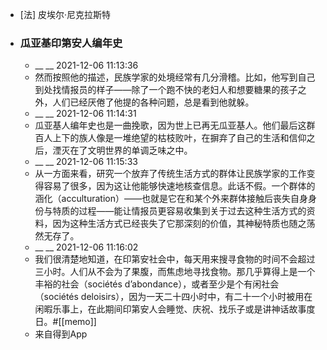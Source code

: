 - [法] 皮埃尔·尼克拉斯特
- ### 瓜亚基印第安人编年史
    - __ __ 2021-12-06 11:13:36
    - 然而按照他的描述，民族学家的处境经常有几分滑稽。比如，他写到自己到处找情报员的样子——除了一个跑不快的老妇人和想要糖果的孩子之外，人们已经厌倦了他提的各种问题，总是看到他就躲。
    - __ __ 2021-12-06 11:14:31
    - 瓜亚基人编年史也是一曲挽歌，因为世上已再无瓜亚基人。他们最后这群百人上下的族人像是一堆绝望的枯枝败叶，在摒弃了自己的生活和信仰之后，湮灭在了文明世界的单调乏味之中。
    - __ __ 2021-12-06 11:15:33
    - 从一方面来看，研究一个放弃了传统生活方式的群体让民族学家的工作变得容易了很多，因为这让他能够快速地核查信息。此话不假。一个群体的涵化（acculturation）——也就是它在和某个外来群体接触后丧失自身身份与特质的过程——能让情报员更容易收集到关于过去这种生活方式的资料，因为这种生活方式已经丧失了它那深刻的价值，其神秘特质也随之荡然无存了。
    - __ __ 2021-12-06 11:16:02
    - 我们很清楚地知道，在印第安社会中，每天用来搜寻食物的时间不会超过三小时。人们从不会为了果腹，而焦虑地寻找食物。那几乎算得上是一个丰裕的社会（sociétés d’abondance），或者至少是个有闲社会（sociétés deloisirs），因为一天二十四小时中，有二十一个小时被用在闲暇乐事上，在此期间印第安人会睡觉、庆祝、找乐子或是讲神话故事度日。#[[memo]]
    - 来自得到App

